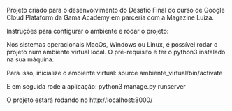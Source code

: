 Projeto criado para o desenvolvimento do Desafio Final do curso de Google Cloud Plataform da Gama Academy em parceria com a Magazine Luiza.

Instruções para configurar o ambiente e rodar o projeto:

Nos sistemas operacionais MacOs, Windows ou Linux, é possível rodar o projeto num ambiente virtual local. O pré-requisito é ter o python3 instalado na sua máquina.

Para isso, inicialize o ambiente virtual:
source ambiente_virtual/bin/activate

E em seguida rode a aplicação:
python3 manage.py runserver

O projeto estará rodando no http://localhost:8000/

